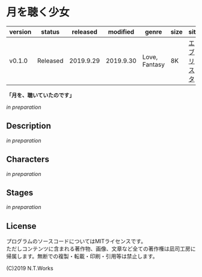 # 月を聴く少女

| version | status | released | modified | genre | size | site | contest |
| --- | --- | --- | --- | --- | --- | --- | --- |
| v0.1.0 | Released | 2019.9.29 | 2019.9.30 | Love, Fantasy | 8K | [エブリスタ](https://estar.jp/novels/25542584) | [妄想コンテスト「月明かりの下で」](https://estar.jp/official_contests/159402) |

**「月を、聴いていたのです」**

*in preparation*

## Description

*in preparation*

## Characters

*in preparation*

## Stages

*in preparation*

## License

プログラムのソースコードについてはMITライセンスです。  
ただしコンテンツに含まれる著作物、画像、文章など全ての著作権は凪司工房に帰属します。無断での複製・転載・印刷・引用等は禁止します。

(C)2019 N.T.Works

